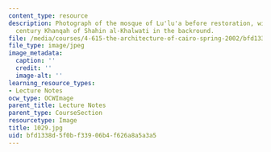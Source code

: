 ```yaml
---
content_type: resource
description: Photograph of the mosque of Lu'lu'a before restoration, with the 16th
  century Khanqah of Shahin al-Khalwati in the backround.
file: /media/courses/4-615-the-architecture-of-cairo-spring-2002/bfd1338d5f0bf33906b4f626a8a5a3a5_1029.jpg
file_type: image/jpeg
image_metadata:
  caption: ''
  credit: ''
  image-alt: ''
learning_resource_types:
- Lecture Notes
ocw_type: OCWImage
parent_title: Lecture Notes
parent_type: CourseSection
resourcetype: Image
title: 1029.jpg
uid: bfd1338d-5f0b-f339-06b4-f626a8a5a3a5
---
```


